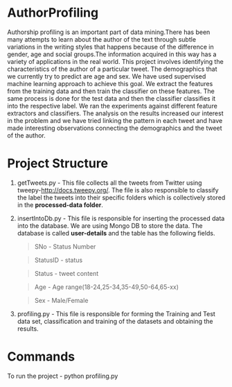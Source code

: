 # AuthorProfiling

Authorship profiling is an important part of data
mining.There has been many attempts to learn about the author
of the text through subtle variations in the writing styles that
happens because of the difference in gender, age and social
groups.The information acquired in this way has a variety of
applications in the real world. This project involves identifying
the characteristics of the author of a particular tweet. The
demographics that we currently try to predict are age and sex.
We have used supervised machine learning approach to achieve
this goal. We extract the features from the training data and
then train the classifier on these features. The same process is
done for the test data and then the classifier classifies it into the
respective label. We ran the experiments against different feature
extractors and classifiers. The analysis on the results increased
our interest in the problem and we have tried linking the pattern
in each tweet and have made interesting observations connecting
the demographics and the tweet of the author.

# Project Structure
 1. getTweets.py - This file collects all the tweets from Twitter using tweepy-http://docs.tweepy.org/.
The file is also responsible to classify the label the tweets into their specific folders which is collectively
stored in the **processed-data folder**.
 
 2. insertIntoDb.py - This file is responsible for inserting the processed data into the database.
 We are using Mongo DB to store the data. The database is called **user-details** and the table has the following fields.
    > SNo - Status Number
    
    > StatusID - status
    
    > Status - tweet content
    
    > Age - Age range(18-24,25-34,35-49,50-64,65-xx)
    
    > Sex - Male/Female

 3. profiling.py - This file is responsible for forming the Training and Test data set, classification and training of the
 datasets and obtaining the results.
 
 # Commands
 To run the project -  python profiling.py 
 
 
